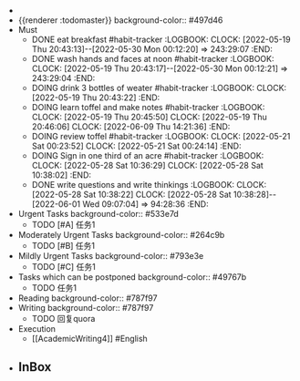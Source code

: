 -
- {{renderer :todomaster}}
  background-color:: #497d46
- Must
	- DONE eat breakfast #habit-tracker
	  :LOGBOOK:
	  CLOCK: [2022-05-19 Thu 20:43:13]--[2022-05-30 Mon 00:12:20] =>  243:29:07
	  :END:
	- DONE wash hands and faces at noon #habit-tracker
	  :LOGBOOK:
	  CLOCK: [2022-05-19 Thu 20:43:17]--[2022-05-30 Mon 00:12:21] =>  243:29:04
	  :END:
	- DOING drink 3 bottles of weater #habit-tracker
	  :LOGBOOK:
	  CLOCK: [2022-05-19 Thu 20:43:22]
	  :END:
	- DOING learn toffel and make notes #habit-tracker
	  :LOGBOOK:
	  CLOCK: [2022-05-19 Thu 20:45:50]
	  CLOCK: [2022-05-19 Thu 20:46:06]
	  CLOCK: [2022-06-09 Thu 14:21:36]
	  :END:
	- DOING review toffel #habit-tracker
	  :LOGBOOK:
	  CLOCK: [2022-05-21 Sat 00:23:52]
	  CLOCK: [2022-05-21 Sat 00:24:14]
	  :END:
	- DOING  Sign in one third of an acre #habit-tracker
	  :LOGBOOK:
	  CLOCK: [2022-05-28 Sat 10:36:29]
	  CLOCK: [2022-05-28 Sat 10:38:02]
	  :END:
	- DONE write questions and write thinkings
	  :LOGBOOK:
	  CLOCK: [2022-05-28 Sat 10:38:22]
	  CLOCK: [2022-05-28 Sat 10:38:28]--[2022-06-01 Wed 09:07:04] =>  94:28:36
	  :END:
- Urgent Tasks
  background-color:: #533e7d
	- TODO [#A] 任务1
- Moderately Urgent Tasks
  background-color:: #264c9b
	- TODO [#B] 任务1
- Mildly Urgent Tasks
  background-color:: #793e3e
	- TODO [#C] 任务1
- Tasks which can be postponed
  background-color:: #49767b
	- TODO 任务1
- Reading
  background-color:: #787f97
- Writing
  background-color:: #787f97
	- TODO 回复quora
- Execution
	- [[AcademicWriting4]] #English
- InBox
	-